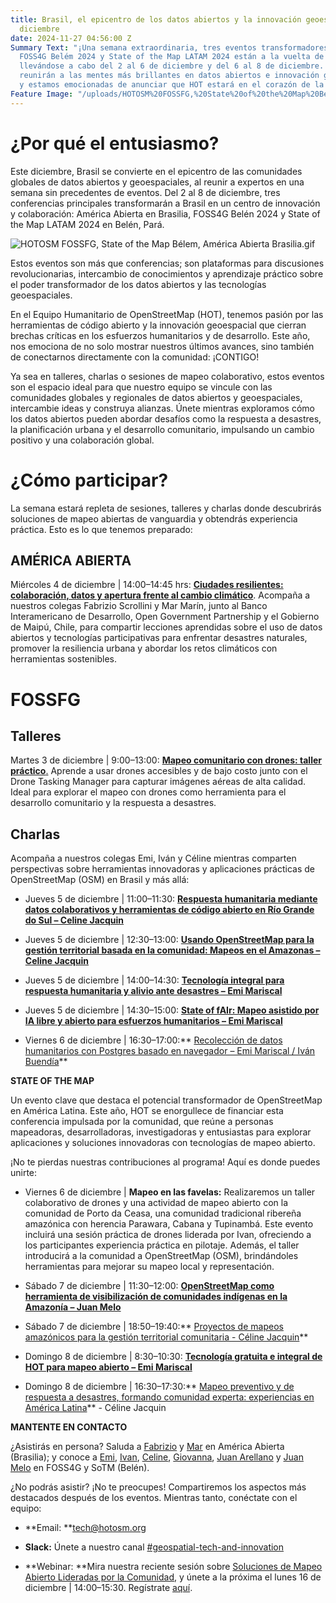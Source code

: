 ```yaml
---
title: Brasil, el epicentro de los datos abiertos y la innovación geoespacial este
  diciembre
date: 2024-11-27 04:56:00 Z
Summary Text: "¡Una semana extraordinaria, tres eventos transformadores! América Abierta,
  FOSS4G Belém 2024 y State of the Map LATAM 2024 están a la vuelta de la esquina,
  llevándose a cabo del 2 al 6 de diciembre y del 6 al 8 de diciembre. Estos eventos
  reunirán a las mentes más brillantes en datos abiertos e innovación geoespacial,
  y estamos emocionadas de anunciar que HOT estará en el corazón de la acción."
Feature Image: "/uploads/HOTOSM%20FOSSFG,%20State%20of%20the%20Map%20Be%CC%81lem,%20Ame%CC%81rica%20Abierta%20Brasilia.jpg"
---
```


# ¿Por qué el entusiasmo?

Este diciembre, Brasil se convierte en el epicentro de las comunidades globales de datos abiertos y geoespaciales, al reunir a expertos en una semana sin precedentes de eventos. Del 2 al 8 de diciembre, tres conferencias principales transformarán a Brasil en un centro de innovación y colaboración: América Abierta en Brasilia, FOSS4G Belén 2024 y State of the Map LATAM 2024 en Belén, Pará.

![HOTOSM FOSSFG, State of the Map Bélem,  América Abierta Brasilia.gif](/uploads/HOTOSM%20FOSSFG,%20State%20of%20the%20Map%20Be%CC%81lem,%20%20Ame%CC%81rica%20Abierta%20Brasilia.gif)

Estos eventos son más que conferencias; son plataformas para discusiones revolucionarias, intercambio de conocimientos y aprendizaje práctico sobre el poder transformador de los datos abiertos y las tecnologías geoespaciales.

En el Equipo Humanitario de OpenStreetMap (HOT), tenemos pasión por las herramientas de código abierto y la innovación geoespacial que cierran brechas críticas en los esfuerzos humanitarios y de desarrollo. Este año, nos emociona de no solo mostrar nuestros últimos avances, sino también de conectarnos directamente con la comunidad: ¡CONTIGO!

Ya sea en talleres, charlas o sesiones de mapeo colaborativo, estos eventos son el espacio ideal para que nuestro equipo se vincule con las comunidades globales y regionales de datos abiertos y geoespaciales, intercambie ideas y construya alianzas. Únete mientras exploramos cómo los datos abiertos pueden abordar desafíos como la respuesta a desastres, la planificación urbana y el desarrollo comunitario, impulsando un cambio positivo y una colaboración global.

# ¿Cómo participar?

La semana estará repleta de sesiones, talleres y charlas donde descubrirás soluciones de mapeo abiertas de vanguardia y obtendrás experiencia práctica. Esto es lo que tenemos preparado:

## AMÉRICA ABIERTA

Miércoles 4 de diciembre | 14:00–14:45 hrs: **[Ciudades resilientes: colaboración, datos y apertura frente al cambio climático](https://atividades.americaaberta.org/2024/talk/TYLFQG/)**. Acompaña a nuestros colegas Fabrizio Scrollini y Mar Marín, junto al Banco Interamericano de Desarrollo, Open Government Partnership y el Gobierno de Maipú, Chile, para compartir lecciones aprendidas sobre el uso de datos abiertos y tecnologías participativas para enfrentar desastres naturales, promover la resiliencia urbana y abordar los retos climáticos con herramientas sostenibles.

# **FOSSFG**

## **Talleres**

Martes 3 de diciembre | 9:00–13:00: **[Mapeo comunitario con drones: taller práctico](https://talks.osgeo.org/foss4g-2024-workshop/talk/YTQJZ7/)**[.](https://talks.osgeo.org/foss4g-2024-workshop/talk/YTQJZ7/) Aprende a usar drones accesibles y de bajo costo junto con el Drone Tasking Manager para capturar imágenes aéreas de alta calidad. Ideal para explorar el mapeo con drones como herramienta para el desarrollo comunitario y la respuesta a desastres.

## Charlas

Acompaña a nuestros colegas Emi, Iván y Céline mientras comparten perspectivas sobre herramientas innovadoras y aplicaciones prácticas de OpenStreetMap (OSM) en Brasil y más allá:

* Jueves 5 de diciembre | 11:00–11:30: **[Respuesta humanitaria mediante datos colaborativos y herramientas de código abierto en Río Grande do Sul – Celine Jacquin](https://talks.osgeo.org/foss4g-2024/talk/SHFZBP/)**

* Jueves 5 de diciembre | 12:30–13:00: **[Usando OpenStreetMap para la gestión territorial basada en la comunidad: Mapeos en el Amazonas – Celine Jacquin](https://talks.osgeo.org/foss4g-2024/talk/MRDDHV/)**

* Jueves 5 de diciembre | 14:00–14:30: **[Tecnología integral para respuesta humanitaria y alivio ante desastres – Emi Mariscal](https://talks.osgeo.org/foss4g-2024/talk/GLWKFA/)**

* Jueves 5 de diciembre | 14:30–15:00: **[State of fAIr: Mapeo asistido por IA libre y abierto para esfuerzos humanitarios – Emi Mariscal](https://talks.osgeo.org/foss4g-2024/talk/PU8PKE/)**

* Viernes 6 de diciembre | 16:30–17:00:\*\* [Recolección de datos humanitarios con Postgres basado en navegador – Emi Mariscal / Iván Buendía](https://talks.osgeo.org/foss4g-2024/talk/ZX3NWS/)\*\*

**STATE OF THE MAP**

Un evento clave que destaca el potencial transformador de OpenStreetMap en América Latina. Este año, HOT se enorgullece de financiar esta conferencia impulsada por la comunidad, que reúne a personas mapeadoras, desarrolladoras, investigadoras y entusiastas para explorar aplicaciones y soluciones innovadoras con tecnologías de mapeo abierto.

¡No te pierdas nuestras contribuciones al programa! Aquí es donde puedes unirte:

* Viernes 6 de diciembre | **Mapeo en las favelas:** Realizaremos un taller colaborativo de drones y una actividad de mapeo abierto con la comunidad de Porto da Ceasa, una comunidad tradicional ribereña amazónica con herencia Parawara, Cabana y Tupinambá. Este evento incluirá una sesión práctica de drones liderada por Ivan, ofreciendo a los participantes experiencia práctica en pilotaje. Además, el taller introducirá a la comunidad a OpenStreetMap (OSM), brindándoles herramientas para mejorar su mapeo local y representación.

* Sábado 7 de diciembre | 11:30–12:00: **[OpenStreetMap como herramienta de visibilización de comunidades indígenas en la Amazonía – Juan Melo](https://talks.osgeo.org/sotm2024-latam/talk/NCRW8B/)**

* Sábado 7 de diciembre | 18:50–19:40:\*\* [Proyectos de mapeos amazónicos para la gestión territorial comunitaria - Céline Jacquin](https://talks.osgeo.org/sotm2024-latam/talk/E7GYT7/)\*\*

* Domingo 8 de diciembre | 8:30–10:30: **[Tecnología gratuita e integral de HOT para mapeo abierto – Emi Mariscal](https://talks.osgeo.org/sotm2024-latam/talk/ENQEPY/)**

* Domingo 8 de diciembre | 16:30–17:30:\*\* [Mapeo preventivo y de respuesta a desastres, formando comunidad experta: experiencias en América Latina](https://talks.osgeo.org/sotm2024-latam/talk/PUDX3E/)\*\* - Céline Jacquin

**MANTENTE EN CONTACTO**

¿Asistirás en persona? Saluda a [Fabrizio](https://www.linkedin.com/in/fabrizioscrollini/) y [Mar](https://www.linkedin.com/in/marinvmariana/) en América Abierta (Brasilia); y conoce a [Emi](https://www.linkedin.com/in/emiliomariscal/), [Ivan](https://www.linkedin.com/in/ivan-gayton-a6081b29/), [Celine](https://www.linkedin.com/in/celine-l-jacquin/), [Giovanna](https://www.linkedin.com/in/giovanna-gal%C3%BAcio-lacerda-203594188/), [Juan Arellano](https://www.linkedin.com/in/juan-arellano-cyberjuan/) y [Juan Melo](https://www.linkedin.com/in/juan-carlos-melo-luna-27b690b3/) en FOSS4G y SoTM (Belén).

¿No podrás asistir? ¡No te preocupes! Compartiremos los aspectos más destacados después de los eventos. Mientras tanto, conéctate con el equipo:

* \*\*Email: \*\*[tech@hotosm.org](mailto:tech@hotosm.org)

* **Slack:** Únete a nuestro canal [#geospatial-tech-and-innovation](https://join.slack.com/t/hotosm/shared_invite/zt-2ebvqsaqs-dhM4FsZs0XCOt3FjGv0YtA)

* \*\*Webinar: \*\*Mira nuestra reciente sesión sobre [Soluciones de Mapeo Abierto Lideradas por la Comunidad](https://www.youtube.com/watch?v=D9udu-2sqJQ&t=2281s&ab_channel=HumanitarianOpenStreetMapTeam), y únete a la próxima el lunes 16 de diciembre | 14:00–15:30. Regístrate [aquí](https://buff.ly/4fcmrMF).